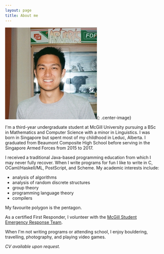 ```yaml
---
layout: page
title: About me
---
```


![me](profile.jpeg){: .center-image}

I'm a third-year undergraduate student at McGill University pursuing a BSc in Mathematics and Computer Science with a minor in Linguistics. I was born in Singapore but spent most of my childhood in Leduc, Alberta. I graduated from Beaumont Composite High School before serving in the Singapore Armed Forces from 2015 to 2017.

I received a traditional Java-based programming education from which I may never fully recover. When I write programs for fun I like to write in C, OCaml/Haskell/ML, PostScript, and Scheme. My academic interests include:

+ analysis of algorithms
+ analysis of random discrete structures
+ group theory
+ programming language theory
+ compilers

My favourite polygon is the pentagon.

As a certified First Responder, I volunteer with the [McGill Student Emergency Response Team](www.msert.ca).

When I'm not writing programs or attending school, I enjoy bouldering, travelling, photography, and playing video games.

_CV available upon request._
